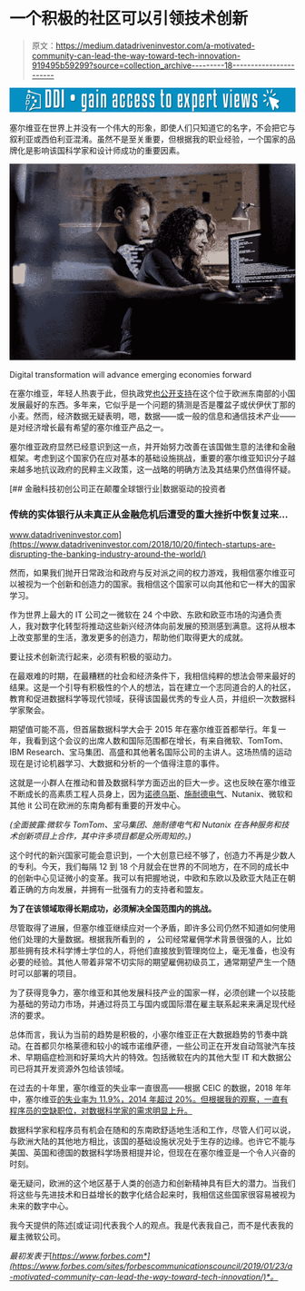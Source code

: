 # 一个积极的社区可以引领技术创新

> 原文：<https://medium.datadriveninvestor.com/a-motivated-community-can-lead-the-way-toward-tech-innovation-919495b59299?source=collection_archive---------18----------------------->

[![](img/684743163c4a71b13d2d53ddbc510439.png)](http://www.track.datadriveninvestor.com/1B9E)

塞尔维亚在世界上并没有一个伟大的形象，即使人们只知道它的名字，不会把它与叙利亚或西伯利亚混淆。虽然不是至关重要，但根据我的职业经验，一个国家的品牌化是影响该国科学家和设计师成功的重要因素。

![](img/4fb10bbbb18975b9eb5ff91ef9f8e49a.png)

Digital transformation will advance emerging economies forward

在塞尔维亚，年轻人热衷于此，但执政党[也公开支持](https://www.reuters.com/article/us-serbia-tech/serbia-turns-to-tech-industry-to-fight-economic-stagnation-idUSKBN1L117Z)在这个位于欧洲东南部的小国发展最好的东西。多年来，它似乎是一个问题的猜测是否是覆盆子或伏伊伏丁那的小麦。然而，经济数据无疑表明，嗯，数据——或一般的信息和通信技术产业——是对经济增长最有希望的塞尔维亚产品之一。

塞尔维亚政府显然已经意识到这一点，并开始努力改善在该国做生意的法律和金融框架。考虑到这个国家仍在应对基本的基础设施挑战，重要的塞尔维亚知识分子越来越多地抗议政府的民粹主义政策，这一战略的明确方法及其结果仍然值得怀疑。

[](https://www.datadriveninvestor.com/2018/10/20/fintech-startups-are-disrupting-the-banking-industry-around-the-world/) [## 金融科技初创公司正在颠覆全球银行业|数据驱动的投资者

### 传统的实体银行从未真正从金融危机后遭受的重大挫折中恢复过来…

www.datadriveninvestor.com](https://www.datadriveninvestor.com/2018/10/20/fintech-startups-are-disrupting-the-banking-industry-around-the-world/) 

然而，如果我们抛开日常政治和政府与反对派之间的权力游戏，我相信塞尔维亚可以被视为一个创新和创造力的国家。我相信这个国家可以向其他和它一样大的国家学习。

作为世界上最大的 IT 公司之一微软在 24 个中欧、东欧和欧亚市场的沟通负责人，我对数字化转型将推动这些新兴经济体向前发展的预测感到满意。这将从根本上改变那里的生活，激发更多的创造力，帮助他们取得更大的成就。

要让技术创新流行起来，必须有积极的驱动力。

在最艰难的时期，在最糟糕的社会和经济条件下，我相信纯粹的想法会带来最好的结果。这是一个引导有积极性的个人的想法，旨在建立一个志同道合的人的社区，教育和促进数据科学等现代领域，获得该国最优秀的专业人员，并组织一次数据科学家聚会。

期望值可能不高，但首届数据科学大会于 2015 年在塞尔维亚首都举行。年复一年，我看到这个会议的出席人数和国际范围都在增长，有来自微软、TomTom、IBM Research、宝马集团、高盛和其他著名国际公司的主讲人。这场热情的运动现在是讨论机器学习、大数据和分析的一个值得注意的事件。

这就是一小群人在推动和普及数据科学方面迈出的巨大一步。这也反映在塞尔维亚不断成长的高素质工程人员身上，因为[诺德乌斯](https://tech.eu/features/3417/branko-milutinovic-nordeus-interview-leweb/)、[施耐德电气](https://balkangreenenergynews.com/cutting-edge-software-and-home-grown-brains-put-serbian-schneider-electric-dms-on-top-of-the-world/)、Nutanix、微软和其他 it 公司在欧洲的东南角都有重要的开发中心。

*(全面披露:微软与 TomTom、宝马集团、施耐德电气和 Nutanix 在各种服务和技术创新项目上合作，其中许多项目都是众所周知的。)*

这个时代的新兴国家可能会意识到，一个大创意已经不够了，创造力不再是少数人的专利。今天，我们每隔 12 到 18 个月就会在世界的不同地方，在不同的成长中的创新中心见证微小的变革。我可以有把握地说，中欧和东欧以及欧亚大陆正在朝着正确的方向发展，并拥有一批强有力的支持者和盟友。

**为了在该领域取得长期成功，必须解决全国范围内的挑战。**

尽管取得了进展，但塞尔维亚继续应对一个矛盾，即许多公司仍然不知道如何使用他们处理的大量数据。根据我所看到的 ***，*** 公司经常雇佣学术背景很强的人，比如那些拥有技术科学博士学位的人，将他们直接放到管理岗位上，毫无准备，也没有必要的经验。其他人带着非常不切实际的期望雇佣初级员工，通常期望产生一个随时可以部署的项目。

为了获得竞争力，塞尔维亚和其他发展科技产业的国家一样，必须创建一个以技能为基础的劳动力市场，并通过将员工与国内或国际潜在雇主联系起来来满足现代经济的要求。

总体而言，我认为当前的趋势是积极的，小塞尔维亚正在大数据趋势的节奏中跳动。在首都贝尔格莱德和较小的城市诺维萨德，一些公司正在开发自动驾驶汽车技术、早期癌症检测和好莱坞大片的特效。包括微软在内的其他大型 IT 和大数据公司已将其开发资源外包给该领域。

在过去的十年里，塞尔维亚的失业率一直很高——根据 CEIC 的数据，2018 年年中，塞尔维亚[的失业率为 11.9%，2014 年超过 20%。但根据我的观察，一直有程序员的空缺职位，对数据科学家的需求明显上升。](https://www.ceicdata.com/en/indicator/serbia/unemployment-rate)

数据科学家和程序员有机会在随和的东南欧舒适地生活和工作，尽管人们可以说，与欧洲大陆的其他地方相比，该国的基础设施状况处于生存的边缘。也许它不能与美国、英国和德国的数据科学场景相提并论，但现在在塞尔维亚是一个令人兴奋的时刻。

毫无疑问，欧洲的这个地区基于人类的创造力和创新精神具有巨大的潜力。当我们将这些与先进技术和日益增长的数字化结合起来时，我相信这些国家很容易被视为未来的数字中心。

我今天提供的陈述[或证词]代表我个人的观点。我是代表我自己，而不是代表我的雇主微软公司。

*最初发表于*[*https://www.forbes.com*](https://www.forbes.com/sites/forbescommunicationscouncil/2019/01/23/a-motivated-community-can-lead-the-way-toward-tech-innovation/)*。*